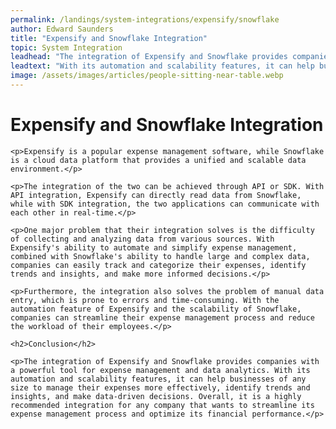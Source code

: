 ```yaml
---
permalink: /landings/system-integrations/expensify/snowflake
author: Edward Saunders
title: "Expensify and Snowflake Integration"
topic: System Integration
leadhead: "The integration of Expensify and Snowflake provides companies with a powerful tool for expense management and data analytics"
leadtext: "With its automation and scalability features, it can help businesses of any size to manage their expenses more effectively, identify trends and insights, and make data-driven decisions. Overall, it is a highly recommended integration for any company that wants to streamline its expense management process and optimize its financial performance."
image: /assets/images/articles/people-sitting-near-table.webp
---
```

<div class="arttext">	<h1>Expensify and Snowflake Integration</h1>

	<p>Expensify is a popular expense management software, while Snowflake is a cloud data platform that provides a unified and scalable data environment.</p>

	<p>The integration of the two can be achieved through API or SDK. With API integration, Expensify can directly read data from Snowflake, while with SDK integration, the two applications can communicate with each other in real-time.</p>

	<p>One major problem that their integration solves is the difficulty of collecting and analyzing data from various sources. With Expensify's ability to automate and simplify expense management, combined with Snowflake's ability to handle large and complex data, companies can easily track and categorize their expenses, identify trends and insights, and make more informed decisions.</p>

	<p>Furthermore, the integration also solves the problem of manual data entry, which is prone to errors and time-consuming. With the automation feature of Expensify and the scalability of Snowflake, companies can streamline their expense management process and reduce the workload of their employees.</p>

	<h2>Conclusion</h2>

	<p>The integration of Expensify and Snowflake provides companies with a powerful tool for expense management and data analytics. With its automation and scalability features, it can help businesses of any size to manage their expenses more effectively, identify trends and insights, and make data-driven decisions. Overall, it is a highly recommended integration for any company that wants to streamline its expense management process and optimize its financial performance.</p>

</div>